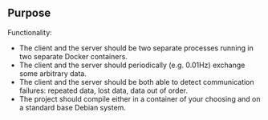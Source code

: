 ## Purpose

Functionality:
+ The client and the server should be two separate processes running in two separate Docker containers.
+ The client and the server should periodically (e.g. 0.01Hz) exchange some arbitrary data.
+ The client and the server should be both able to detect communication failures: repeated data, lost data, data out of order.
+ The project should compile either in a container of your choosing and on a standard base Debian system.
